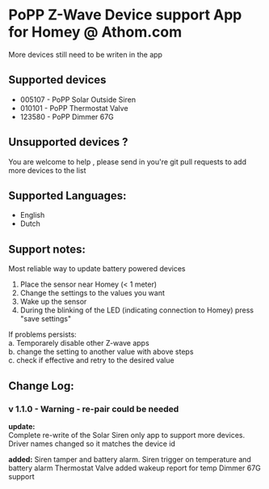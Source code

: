 # PoPP Z-Wave Device support App for Homey @ Athom.com
More devices still need to be writen in the app    
    
## Supported devices    
* 005107 - PoPP Solar Outside Siren    
* 010101 - PoPP Thermostat Valve    
* 123580 - PoPP Dimmer 67G    
    
## Unsupported devices ?    
You are welcome to help , please send in you're git pull requests to add more devices to the list    
    
## Supported Languages:    
* English    
* Dutch    
    
## Support notes:
Most reliable way to update battery powered devices   
1. Place the sensor near Homey (< 1 meter)   
2. Change the settings to the values you want   
3. Wake up the sensor
4. During the blinking of the LED (indicating connection to Homey) press "save settings"   

If problems persists:    
a. Temporarely disable other Z-wave apps   
b. change the setting to another value with above steps   
c. check if effective and retry to the desired value    

## Change Log:

### v 1.1.0 - Warning - re-pair could be needed
**update:**    
Complete re-write of the Solar Siren only app to support more devices. Driver names changed so it matches the device id    
    
**added:**
Siren tamper and battery alarm.
Siren trigger on temperature and battery alarm
Thermostat Valve added wakeup report for temp
Dimmer 67G support



